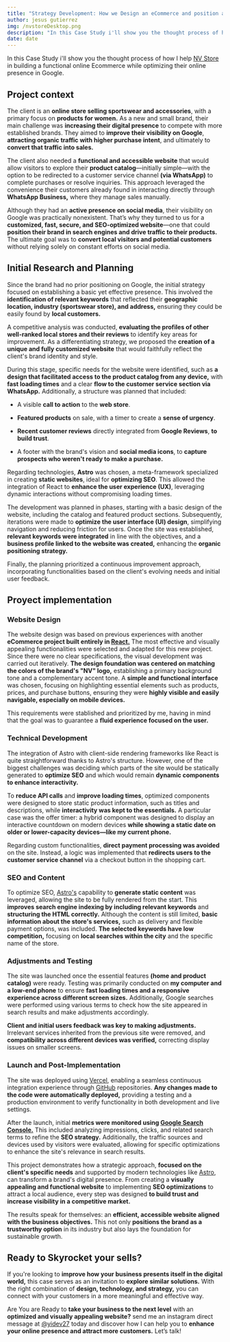 ```yaml
---
title: "Strategy Development: How we Design an eCommerce and position a brand in Google"
author: jesus gutierrez
img: /nvstoreDesktop.png
description: "In this Case Study i'll show you the thought process of how I help NV Store in building a functional online Ecommerce while optimizing their online presence in Google."
date: date
---
```


<!-- intro -->
<p>In this Case Study i'll show you the thought process of how I help <a title='ir a https://nvstore.vercel.app/' href="https://nvstore.vercel.app/" target='_blank' rel='noreferrer nofollow noopener'>NV Store</a> in building a functional online Ecommerce while optimizing their online presence in Google.</p>

<!-- contexto del proyecto -->

<h2>Project context</h2>

<p>The client is an <strong>online store selling sportswear and accessories</strong>, with a primary focus on <strong>products for women.</strong> As a new and small brand, their main challenge was <strong>increasing their digital presence</strong> to compete with more established brands. They aimed to <strong>improve their visibility on Google</strong>, <strong>attracting organic traffic with higher purchase intent</strong>, and ultimately to <strong>convert that traffic into sales.</strong></p>

<p>The client also needed a <strong>functional and accessible website</strong> that would allow visitors to explore their <strong>product catalog</strong>—initially simple—with the option to be redirected to a customer service channel <strong>(via WhatsApp)</strong> to complete purchases or resolve inquiries. This approach leveraged the convenience their customers already found in interacting directly through <strong>WhatsApp Business,</strong> where they manage sales manually.</p>

<p>Although they had an <strong>active presence on social media</strong>, their visibility on Google was practically nonexistent. That’s why they turned to us for a <strong>customized, fast, secure, and SEO-optimized website</strong>—one that could <strong>position their brand in search engines and drive traffic to their products.</strong> The ultimate goal was to <strong>convert local visitors and potential customers</strong> without relying solely on constant efforts on social media.</p>

<!-- Investigación Inicial y Planificación -->

<h2>Initial Research and Planning</h2>
<p>Since the brand had no prior positioning on Google, the initial strategy focused on establishing a basic yet effective presence. This involved the <strong>identification of relevant keywords</strong> that reflected their <strong>geographic location, industry (sportswear store), and address,</strong> ensuring they could be easily found by <strong>local customers.</strong></p>

<p>A competitive analysis was conducted, <strong>evaluating the profiles of other well-ranked local stores and their reviews</strong> to identify key areas for improvement. As a differentiating strategy, we proposed the <strong>creation of a unique and fully customized website</strong> that would faithfully reflect the client's brand identity and style.</p>

<p>During this stage, specific needs for the website were identified, such as <strong>a design that facilitated access to the product catalog from any device,</strong> with <strong>fast loading times</strong> and a clear <strong>flow to the customer service section via WhatsApp.</strong> Additionally, a structure was planned that included:</p>

<ul>
<li>
 <p>A visible <strong>call to action</strong> to the <strong>web store</strong>.</p>
</li>
<li>
<p><strong>Featured products</strong> on sale, with a timer to create a <strong>sense of urgency</strong>.</p>
</li>
<li>
<p><strong>Recent customer reviews</strong> directly integrated from <strong>Google Reviews</strong>, <strong>to build trust</strong>.</p>
</li>
<li>
 <p>A footer with the brand's vision and <strong>social media icons</strong>, to <strong>capture prospects who weren't ready to make a purchase.</strong></p>
</li>
</ul>

<p>Regarding technologies, <strong>Astro</strong> was chosen, a meta-framework specialized in creating <strong>static websites</strong>, ideal for <strong>optimizing SEO</strong>. This allowed the integration of React to <strong>enhance the user experience (UX)</strong>, leveraging dynamic interactions without compromising loading times.</p>

<p>The development was planned in phases, starting with a basic design of the website, including the catalog and featured product sections. Subsequently, iterations were made to <strong>optimize the user interface (UI) design</strong>, simplifying navigation and reducing friction for users. Once the site was established, <strong>relevant keywords were integrated</strong> in line with the objectives, and a <strong>business profile linked to the website was created,</strong> enhancing the <strong>organic positioning strategy.</strong></p>

<p>Finally, the planning prioritized a continuous improvement approach, incorporating functionalities based on the client's evolving needs and initial user feedback.</p>

<!-- implementacion del proyecto -->

<h2>Proyect implementation</h2>

<h3>Website Design</h3>

<p>The website design was based on previous experiences with another <strong>eCommerce project built entirely in <a title='view the ReactJS documentation' href="https://react.dev/" target='_blank' rel='noreferrer nofollow noopener'>React.</a></strong> The most effective and visually appealing functionalities were selected and adapted for this new project. Since there were no clear specifications, the visual development was carried out iteratively. <strong>The design foundation was centered on matching the colors of the brand's "NV" logo,</strong> establishing a primary background tone and a complementary accent tone. A <strong>simple and functional interface</strong> was chosen, focusing on highlighting essential elements such as products, prices, and purchase buttons, ensuring they were <strong>highly visible and easily navigable, especially on mobile devices.</strong></p>

<p>This requirements were stablished and prioritized by me, having in mind that the goal was to guarantee a <strong>fluid experience focused on the user.</strong></p>

<h3>Technical Development</h3>

<p>The integration of Astro with client-side rendering frameworks like React is quite straightforward thanks to Astro's structure. However, one of the biggest challenges was deciding which parts of the site would be statically generated to <strong>optimize SEO</strong> and which would remain <strong>dynamic components to enhance interactivity.</strong></p>

<p>To <strong>reduce API calls</strong> and <strong>improve loading times</strong>, optimized components were designed to store static product information, such as titles and descriptions, while <strong>interactivity was kept to the essentials.</strong> A particular case was the offer timer: a hybrid component was designed to display an interactive countdown on modern devices <strong>while showing a static date on older or lower-capacity devices—like my current phone.</strong></p>

<p>Regarding custom functionalities, <strong>direct payment processing was avoided</strong> on the site. Instead, a logic was implemented that <strong>redirects users to the customer service channel</strong> via a checkout button in the shopping cart.</p>

<h3>SEO and Content</h3>

<p>To optimize SEO, <a title='see AstroJS docs' href="https://astro.build/" target='_blank' rel='noreferrer nofollow noopener'>Astro's</a> capability to <strong>generate static content</strong> was leveraged, allowing the site to be fully rendered from the start. This <strong>improves search engine indexing by including relevant keywords</strong> and <strong>structuring the HTML correctly.</strong> Although the content is still limited, <strong>basic information about the store's services,</strong> such as delivery and flexible payment options, was included. <strong>The selected keywords have low competition,</strong> focusing on <strong>local searches within the city</strong> and the specific <bold>name of the store.</bold></p>

<h3>Adjustments and Testing</h3>

<p>The site was launched once the essential features <strong>(home and product catalog)</strong> were ready. Testing was primarily conducted on <strong>my computer and a low-end phone</strong> to ensure <strong>fast loading times and a responsive experience across different screen sizes.</strong> Additionally, Google searches were performed using various terms to check how the site appeared in search results and make adjustments accordingly.</p>

<p><strong>Client and initial users feedback was key to making adjustments.</strong> Irrelevant services inherited from the previous site were removed, and <strong>compatibility across different devices was verified,</strong> correcting display issues on smaller screens.</p>

<h3>Launch and Post-Implementation</h3>

<p>The site was deployed using <a title='Go to Vercel.com' href="https://vercel.com/" target='_blank' rel='noreferrer nofollow noopener'>Vercel</a>, enabling a seamless continuous integration experience through <a title='Go to GitHub' href="https://github.com/" target='_blank' rel='noreferrer noopener'>GitHub</a> repositories. <strong>Any changes made to the code were automatically deployed,</strong> providing a testing and a production environment to verify functionality in both development and live settings.</p>

<p>After the launch, initial <strong>metrics were monitored using <a title='go to google search console' href="https://search.google.com/search-console/about" target='_blank' rel='noreferrer nofollow noopener'>Google Search Console.</a></strong> This included analyzing impressions, clicks, and related search terms to refine the <strong>SEO strategy.</strong> Additionally, the traffic sources and devices used by visitors were evaluated, allowing for specific optimizations to enhance the site's relevance in search results.</p>

<p>This project demonstrates how a strategic approach, <strong>focused on the client's specific needs</strong> and supported by modern technologies like <a title='view AstroJS documentation' href="https://astro.build/" target='_blank' rel='noreferrer nofollow noopener'>Astro</a>, can transform a brand's digital presence. From creating a <strong>visually appealing and functional website</strong> to implementing <strong>SEO optimizations</strong> to attract a local audience, every step was designed <strong>to build trust and increase visibility in a competitive market.</strong></p>

<p>The results speak for themselves: an <strong>efficient, accessible website aligned with the business objectives.</strong> This not only <strong>positions the brand as a trustworthy option</strong> in its industry but also lays the foundation for sustainable growth.</p>

<h2>Ready to Skyrocket your sells?</h2>
<p>If you're looking to <strong>improve how your business presents itself in the digital world,</strong> this case serves as an invitation to <strong>explore similar solutions.</strong> With the right combination of <strong>design, technology, and strategy,</strong> you can connect with your customers in a more meaningful and effective way.</p>

<p>Are You are Ready to <strong>take your business to the next level</strong> with an <strong>optimized and visually appealing website?</strong> send me an instagram direct message at <a href="https://ig.me/m/yidev27" target='_blank' rel='noreferrer nofollow noopener'>@yidev27</a> today and discover how I can help you to <strong>enhance your online presence and attract more customers.</strong> Let’s talk!</p>
